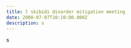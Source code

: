 ```yaml
---
title: l skibidi disorder mitigation meeting
date: 2000-07-07T10:10:00.000Z
description: s
---
```

s
